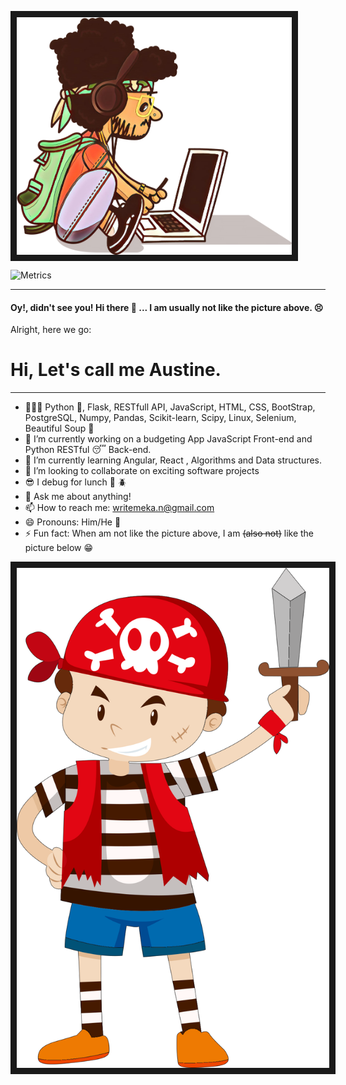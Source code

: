 
<img align=center src="https://raw.githubusercontent.com/iemeka/guess-game/gh-pages/assets/img/pnghut_cartoon(1).png" 
alt="IMAGE ALT TEXT HERE" width="440" height="380" border="10" />

![Metrics](https://metrics.lecoq.io/iemeka?template=classic&config.timezone=Africa%2FLagos&config.animated=true)

---

#### Oy!, didn't see you! Hi there 👋 ... I am usually not like the picture above. :persevere:

Alright, here we go:

# Hi, Let's call me Austine.
---
- 👨🏾‍💻 Python :snake:, Flask, RESTfull API, JavaScript, HTML, CSS, BootStrap, PostgreSQL, Numpy, Pandas, Scikit-learn, Scipy, Linux, Selenium, Beautiful Soup :ramen:
- 🔭 I’m currently working on a budgeting App JavaScript Front-end and Python RESTful :sleeping: Back-end.
- 🌱 I’m currently learning Angular, React , Algorithms and Data structures.
- 👯 I’m looking to collaborate on exciting software projects
- :sunglasses: I debug for lunch :bug: :beetle: 
- 💬 Ask me about anything! 
- 📫 How to reach me: writemeka.n@gmail.com
- 😄 Pronouns: Him/He :older_man:
- ⚡ Fun fact: When am not like the picture above, I am ~~(also not)~~ like the picture below :grin:

<p align=center >
  <img src="https://raw.githubusercontent.com/iemeka/guess-game/gh-pages/assets/img/pnghut_cartoon%20(1).png" 
alt="IMAGE ALT TEXT HERE" width="500" height="800" border="10" />
</p>
